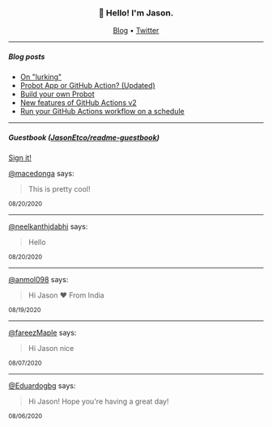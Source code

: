 <h3 align="center">👋 Hello! I'm Jason.</h3>

<p align="center">
  <a href="https://jasonet.co">Blog</a> •
  <a href="https://twitter.com/JasonEtco">Twitter</a>
</p>

---

##### Blog posts

<!--START_SECTION:posts-->
* [On &quot;lurking&quot;](https:&#x2F;&#x2F;jasonet.co&#x2F;posts&#x2F;on-lurking&#x2F;)
* [Probot App or GitHub Action? (Updated)](https:&#x2F;&#x2F;jasonet.co&#x2F;posts&#x2F;probot-app-or-github-action-v2&#x2F;)
* [Build your own Probot](https:&#x2F;&#x2F;jasonet.co&#x2F;posts&#x2F;build-your-own-probot&#x2F;)
* [New features of GitHub Actions v2](https:&#x2F;&#x2F;jasonet.co&#x2F;posts&#x2F;new-features-of-github-actions&#x2F;)
* [Run your GitHub Actions workflow on a schedule](https:&#x2F;&#x2F;jasonet.co&#x2F;posts&#x2F;scheduled-actions&#x2F;)
<!--END_SECTION:posts-->

---

##### Guestbook ([JasonEtco/readme-guestbook](https://github.com/JasonEtco/readme-guestbook))

<a href="https://readme-guestbook.now.sh">Sign it!</a>

<!--START_SECTION:guestbook-->
[@macedonga](https://github.com/macedonga) says:

> This is pretty cool!

<sup>08/20/2020</sup>


---

[@neelkanthjdabhi](https://github.com/neelkanthjdabhi) says:

> Hello

<sup>08/20/2020</sup>


---

[@anmol098](https://github.com/anmol098) says:

> Hi Jason 
❤️ From India

<sup>08/19/2020</sup>


---

[@fareezMaple](https://github.com/fareezMaple) says:

> Hi Jason nice

<sup>08/07/2020</sup>


---

[@Eduardogbg](https://github.com/Eduardogbg) says:

> Hi Jason! Hope you're having a great day!

<sup>08/06/2020</sup>

<!--END_SECTION:guestbook-->
<!--GUESTBOOK_LIST [{"name":"macedonga","message":"This is pretty cool!","date":"08/20/2020"},{"name":"neelkanthjdabhi","message":"Hello","date":"08/20/2020"},{"name":"anmol098","message":"Hi Jason \n❤️ From India","date":"08/19/2020"},{"name":"fareezMaple","message":"Hi Jason nice","date":"08/07/2020"},{"name":"Eduardogbg","message":"Hi Jason! Hope you're having a great day!","date":"08/06/2020"}]-->
